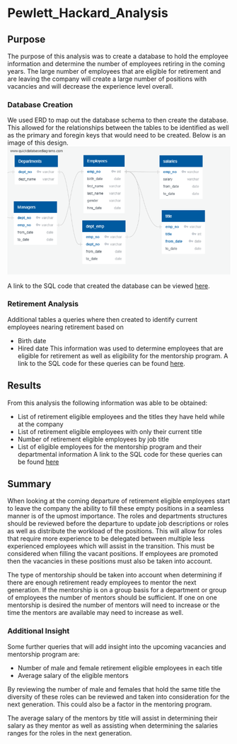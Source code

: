 # Pewlett_Hackard_Analysis

## Purpose 
The purpose of this analysis was to create a database to hold the employee information and determine the number of employees retiring in the coming years.  The large number of employees that are eligible for retirement and are leaving the company will create a large number of positions with vacancies and will decrease the experience level overall.

### Database Creation
We used ERD to map out the database schema to then create the database.  This allowed for the relationships between the tables to be identified as well as the primary and foregin keys that would need to be created.  Below is an image of this design.
![alt_text](https://raw.githubusercontent.com/bweirich/Pewlett_Hackard_Analysis/main/EmployeeDB.png.png)

A link to the SQL code that created the database can be viewed [here](https://github.com/bweirich/Pewlett_Hackard_Analysis/blob/main/Queries/schema.sql).

### Retirement Analysis
Additional tables a queries where then created to identify current employees nearing retirement based on 
- Birth date
- Hired date
This information was used to determine employees that are eligible for retirement as well as eligibility for the mentorship program.  A link to the SQL code for these queries can be found [here](https://github.com/bweirich/Pewlett_Hackard_Analysis/blob/main/Queries/queries.sql).

## Results
From this analysis the following information was able to be obtained:
- List of retirement eligible employees and the titles they have held while at the company
- List of retirement eligible employees with only their current title
- Number of retirement eligible employees by job title
- List of eligible employees for the mentorship program and their departmental information
A link to the SQL code for these queries can be found [here](https://github.com/bweirich/Pewlett_Hackard_Analysis/blob/main/Queries/Employee_Database_challenge.sql)

## Summary
When looking at the coming departure of retirement eligible employees start to leave the company the ability to fill these empty positions in a seamless manner is of the upmost importance.  The roles and departments structures should be reviewed before the departure to update job descriptions or roles as well as distribute the workload of the positions.  This will allow for roles that require more experience to be delegated between multiple less experienced employees which will assist in the transition.  This must be considered when filling the vacant positions.  If employees are promoted then the vacancies in these positions must also be taken into account.

The type of mentorship should be taken into account when determining if there are enough retirement ready employees to mentor the next generation.  If the mentorship is on a group basis for a department or group of employees the number of mentors should be sufficient.  If one on one mentorship is desired the number of mentors will need to increase or the time the mentors are available may need to increase as well.

### Additional Insight
Some further queries that will add insight into the upcoming vacancies and mentorship program are:
- Number of male and female retirement eligible employees in each title
- Average salary of the eligible mentors

By reviewing the number of male and females that hold the same title the diversity of these roles can be reviewed and taken into consideration for the next generation.  This could also be a factor in the mentoring program.

The average salary of the mentors by title will assist in determining their salary as they mentor as well as assisting when determining the salaries ranges for the roles in the next generation.

